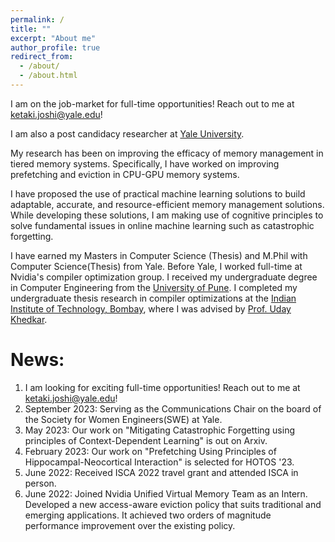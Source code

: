 ```yaml
---
permalink: /
title: ""
excerpt: "About me"
author_profile: true
redirect_from: 
  - /about/
  - /about.html
---
```

I am on the job-market for full-time opportunities! Reach out to me at [ketaki.joshi@yale.edu](mailto:ketaki.joshi@yale.edu)!

I am also a post candidacy researcher at [Yale University](https://www.yale.edu).

My research has been on improving the efficacy of memory management in tiered memory systems. Specifically, I have worked on improving prefetching and eviction in CPU-GPU memory systems.

I have proposed the use of practical machine learning solutions to build adaptable, accurate, and resource-efficient memory management solutions. While developing these solutions, I am making use of cognitive principles to solve fundamental issues in online machine learning such as catastrophic forgetting.


I have earned my Masters in Computer Science (Thesis) and M.Phil with Computer Science(Thesis) from Yale. 
Before Yale, I worked full-time at Nvidia's compiler optimization group. 
I received my undergraduate degree in Computer Engineering from the [University of Pune](http://www.unipune.ac.in/). I completed my undergraduate thesis research in compiler optimizations at 
the [Indian Institute of Technology, Bombay](https://www.iitb.ac.in/), where I was advised by [Prof. Uday Khedkar](https://www.cse.iitb.ac.in/~uday/).




News:
======
1.  I am looking for exciting full-time opportunities! Reach out to me at [ketaki.joshi@yale.edu](mailto:ketaki.joshi@yale.edu)!
2.  September 2023: Serving as the Communications Chair on the board of the Society for Women Engineers(SWE) at Yale.
3.  May 2023: Our work on "Mitigating Catastrophic Forgetting using principles of Context-Dependent Learning" is out on Arxiv.
4.  February 2023: Our work on "Prefetching Using Principles of Hippocampal-Neocortical Interaction" is selected for HOTOS '23.
5.  June 2022: Received ISCA 2022 travel grant and attended ISCA in person.
6.  June 2022: Joined Nvidia Unified Virtual Memory Team as an Intern. Developed a new access-aware eviction policy that suits traditional and emerging applications. It achieved two orders of magnitude performance improvement over the existing policy.
